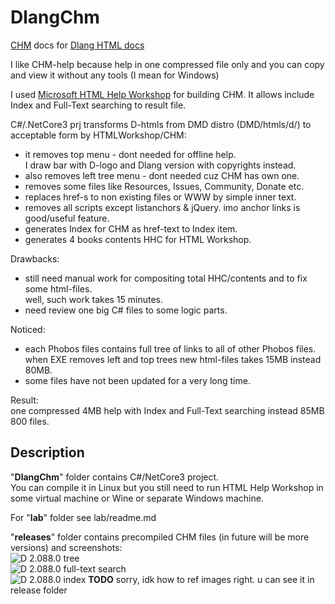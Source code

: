 # DlangChm
[CHM](https://en.wikipedia.org/wiki/Microsoft_Compiled_HTML_Help) docs for [Dlang HTML docs](https://dlang.org/documentation.html)

I like CHM-help because help in one compressed file only and you can copy and view it without any tools (I mean for Windows)

I used [Microsoft HTML Help Workshop](https://www.microsoft.com/en-us/download/details.aspx?id=21138) for building CHM.
It allows include Index and Full-Text searching to result file.

C#/.NetCore3 prj transforms D-htmls from DMD distro (DMD/htmls/d/) to acceptable form by HTMLWorkshop/CHM:
- it removes top menu - dont needed for offline help.   
  I draw bar with D-logo and Dlang version with copyrights instead.
- also removes left tree menu - dont needed cuz CHM has own one.
- removes some files like Resources, Issues, Community, Donate etc.
- replaces href-s to non existing files or WWW by simple inner text.
- removes all scripts except listanchors & jQuery. imo anchor links is good/useful feature.
- generates Index for CHM as href-text to Index item.
- generates 4 books contents HHC for HTML Workshop.

Drawbacks:  
- still need manual work for compositing total HHC/contents and to fix some html-files.  
well, such work takes 15 minutes.
- need review one big C# files to some logic parts.

Noticed:   
- each Phobos files contains full tree of links to all of other Phobos files.   
when EXE removes left and top trees new html-files takes 15MB instead 80MB.
- some files have not been updated for a very long time.

Result:   
one compressed 4MB help with Index and Full-Text searching instead 85MB 800 files.

## Description

"**DlangChm**" folder contains C#/NetCore3 project.   
You can compile it in Linux but you still need to run HTML Help Workshop in some virtual machine or Wine or separate Windows machine.

For "**lab**" folder see lab/readme.md

"**releases**" folder contains precompiled CHM files (in future will be more versions) and screenshots:  
![D 2.088.0 tree](../../releases/D-chm-01.jpg)  
![D 2.088.0 full-text search](../../releases/D-chm-02.jpg)  
![D 2.088.0 index](../../releases/D-chm-03.jpg)
**TODO** sorry, idk how to ref images right. u can see it in release folder
